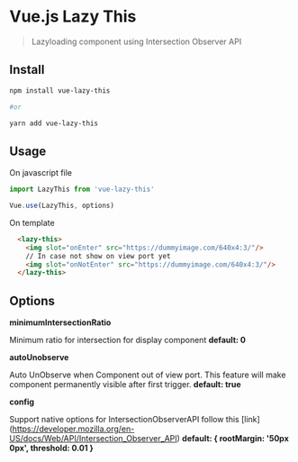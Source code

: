 # Vue.js Lazy This

> Lazyloading component using Intersection Observer API

## Install

``` bash
npm install vue-lazy-this

#or

yarn add vue-lazy-this

```

## Usage

On javascript file

``` javascript
import LazyThis from 'vue-lazy-this'

Vue.use(LazyThis, options)
```

On template

``` HTML
  <lazy-this>
    <img slot="onEnter" src="https://dummyimage.com/640x4:3/"/>
    // In case not show on view port yet
    <img slot="onNotEnter" src="https://dummyimage.com/640x4:3/"/>
  </lazy-this>
```
## Options

**minimumIntersectionRatio**

Minimum ratio for intersection for display component **default: 0**

**autoUnobserve**

Auto UnObserve when Component out of view port. This feature will make component permanently visible after first trigger. **default: true**

**config**

Support native options for IntersectionObserverAPI follow this [link] (https://developer.mozilla.org/en-US/docs/Web/API/Intersection_Observer_API)
**default: { rootMargin: '50px 0px', threshold: 0.01 }**
